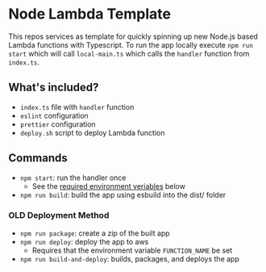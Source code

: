# Node Lambda Template

This repos services as template for quickly spinning up new Node.js based Lambda functions with Typescript. To run the app locally execute `npm run start` which will call `local-main.ts` which calls the `handler` function from `index.ts`.

## What's included?
- `index.ts` file with `handler` function
- `eslint` configuration
- `prettier` configuration
- `deploy.sh` script to deploy Lambda function

## Commands

- `npm start`: run the handler once
  - See the [required environment veriables](#required-environment-variables) below
- `npm run build`: build the app using esbuild into the dist/ folder

### OLD Deployment Method

- `npm run package`: create a zip of the built app
- `npm run deploy`: deploy the app to aws
  - Requires that the environment variable `FUNCTION_NAME` be set
- `npm run build-and-deploy`: builds, packages, and deploys the app

